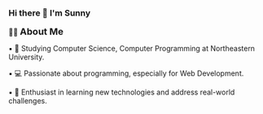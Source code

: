 ### Hi there 👋 I'm Sunny

:woman_technologist: <font size="4">**About Me**</font>

:black_small_square: :school: Studying Computer Science, Computer Programming at Northeastern University.
  
:black_small_square: :computer: Passionate about programming, especially for Web Development.

:black_small_square: :thinking: Enthusiast in learning new technologies and address real-world challenges.

<!--
**sunny-ops/sunny-ops** is a ✨ _special_ ✨ repository because its `README.md` (this file) appears on your GitHub profile.

Here are some ideas to get you started:

- 🔭 I’m currently working on ...
- 🌱 I’m currently learning ...
- 👯 I’m looking to collaborate on ...
- 🤔 I’m looking for help with ...
- 💬 Ask me about ...
- 📫 How to reach me: ...
- 😄 Pronouns: ...
- ⚡ Fun fact: ...
-->

